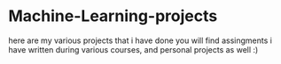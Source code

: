 # Machine-Learning-projects
here are my various projects that i have done
you will find assingments i have written during various courses, and personal projects as well :)

